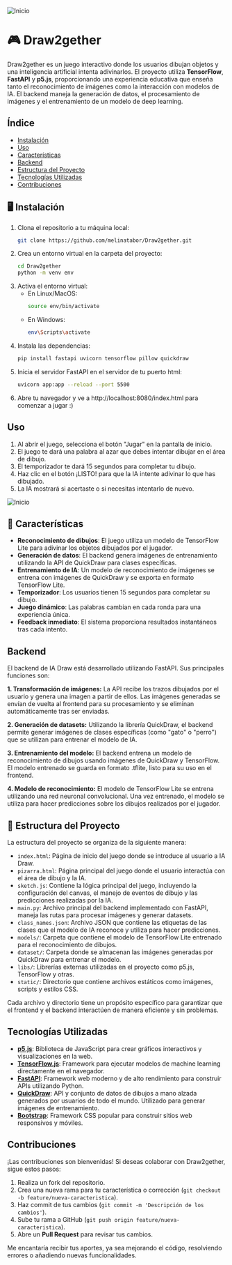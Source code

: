 ![Inicio](https://github.com/user-attachments/assets/145257e5-354d-4a3d-a73a-a061d9ffdcfc)

# 🎮  Draw2gether
Draw2gether es un juego interactivo donde los usuarios dibujan objetos y una inteligencia artificial intenta adivinarlos. El proyecto utiliza **TensorFlow**, **FastAPI** y **p5.js**, proporcionando una experiencia educativa que enseña tanto el reconocimiento de imágenes como la interacción con modelos de IA. El backend maneja la generación de datos, el procesamiento de imágenes y el entrenamiento de un modelo de deep learning.

## Índice
- [Instalación](#instalación)
- [Uso](#uso)
- [Características](#características)
- [Backend](#backend)
- [Estructura del Proyecto](#estructura-del-proyecto)
- [Tecnologías Utilizadas](#tecnologías-utilizadas)
- [Contribuciones](#contribuciones)

## 🖥️ Instalación

1. Clona el repositorio a tu máquina local:
   ```zsh
   git clone https://github.com/melinatabor/Draw2gether.git
   ```
2. Crea un entorno virtual en la carpeta del proyecto:
    ```zsh
    cd Draw2gether
    python -m venv env
    ```
3. Activa el entorno virtual:
    - En Linux/MacOS:
        ```zsh
        source env/bin/activate
        ```
    - En Windows:
        ```zsh
        env\Scripts\activate
        ```
4. Instala las dependencias:
    ```zsh
    pip install fastapi uvicorn tensorflow pillow quickdraw
    ```
5. Inicia el servidor FastAPI en el servidor de tu puerto html:
    ```zsh
    uvicorn app:app --reload --port 5500
    ```
6. Abre tu navegador y ve a http://localhost:8080/index.html para comenzar a jugar :)

## Uso
1. Al abrir el juego, selecciona el botón "Jugar" en la pantalla de inicio.
2. El juego te dará una palabra al azar que debes intentar dibujar en el área de dibujo.
3. El temporizador te dará 15 segundos para completar tu dibujo.
4. Haz clic en el botón ¡LISTO! para que la IA intente adivinar lo que has dibujado.
5. La IA mostrará si acertaste o si necesitas intentarlo de nuevo.

![Inicio](https://github.com/user-attachments/assets/14bb5957-76a0-49d5-934c-979eb2acba08)

## 🚀 Características
- __Reconocimiento de dibujos__: El juego utiliza un modelo de TensorFlow Lite para adivinar los objetos dibujados por el jugador.
- __Generación de datos__: El backend genera imágenes de entrenamiento utilizando la API de QuickDraw para clases específicas.
- __Entrenamiento de IA__: Un modelo de reconocimiento de imágenes se entrena con imágenes de QuickDraw y se exporta en formato TensorFlow Lite.
- __Temporizador__: Los usuarios tienen 15 segundos para completar su dibujo.
- __Juego dinámico__: Las palabras cambian en cada ronda para una experiencia única.
- __Feedback inmediato__: El sistema proporciona resultados instantáneos tras cada intento.

## Backend
El backend de IA Draw está desarrollado utilizando FastAPI. Sus principales funciones son:

__1. Transformación de imágenes:__
    La API recibe los trazos dibujados por el usuario y genera una imagen a partir de ellos.
    Las imágenes generadas se envían de vuelta al frontend para su procesamiento y se eliminan automáticamente tras ser enviadas.

__2. Generación de datasets:__
    Utilizando la librería QuickDraw, el backend permite generar imágenes de clases específicas (como "gato" o "perro") que se utilizan para entrenar el modelo de IA.

__3. Entrenamiento del modelo:__
    El backend entrena un modelo de reconocimiento de dibujos usando imágenes de QuickDraw y TensorFlow. El modelo entrenado se guarda en formato .tflite, listo para su uso en el frontend.

__4. Modelo de reconocimiento:__
    El modelo de TensorFlow Lite se entrena utilizando una red neuronal convolucional. Una vez entrenado, el modelo se utiliza para hacer predicciones sobre los dibujos realizados por el jugador.

## 📂 Estructura del Proyecto

La estructura del proyecto se organiza de la siguiente manera:

- `index.html`: Página de inicio del juego donde se introduce al usuario a IA Draw.
- `pizarra.html`: Página principal del juego donde el usuario interactúa con el área de dibujo y la IA.
- `sketch.js`: Contiene la lógica principal del juego, incluyendo la configuración del canvas, el manejo de eventos de dibujo y las predicciones realizadas por la IA.
- `main.py`: Archivo principal del backend implementado con FastAPI, maneja las rutas para procesar imágenes y generar datasets.
- `class_names.json`: Archivo JSON que contiene las etiquetas de las clases que el modelo de IA reconoce y utiliza para hacer predicciones.
- `models/`: Carpeta que contiene el modelo de TensorFlow Lite entrenado para el reconocimiento de dibujos.
- `dataset/`: Carpeta donde se almacenan las imágenes generadas por QuickDraw para entrenar el modelo.
- `libs/`: Librerías externas utilizadas en el proyecto como p5.js, TensorFlow y otras.
- `static/`: Directorio que contiene archivos estáticos como imágenes, scripts y estilos CSS.

Cada archivo y directorio tiene un propósito específico para garantizar que el frontend y el backend interactúen de manera eficiente y sin problemas.

## Tecnologías Utilizadas

- **[p5.js](https://p5js.org/)**: Biblioteca de JavaScript para crear gráficos interactivos y visualizaciones en la web.
- **[TensorFlow.js](https://www.tensorflow.org/js)**: Framework para ejecutar modelos de machine learning directamente en el navegador.
- **[FastAPI](https://fastapi.tiangolo.com/)**: Framework web moderno y de alto rendimiento para construir APIs utilizando Python.
- **[QuickDraw](https://quickdraw.withgoogle.com/data)**: API y conjunto de datos de dibujos a mano alzada generados por usuarios de todo el mundo. Utilizado para generar imágenes de entrenamiento.
- **[Bootstrap](https://getbootstrap.com/)**: Framework CSS popular para construir sitios web responsivos y móviles.

## Contribuciones

¡Las contribuciones son bienvenidas! Si deseas colaborar con Draw2gether, sigue estos pasos:

1. Realiza un fork del repositorio.
2. Crea una nueva rama para tu característica o corrección (`git checkout -b feature/nueva-caracteristica`).
3. Haz commit de tus cambios (`git commit -m 'Descripción de los cambios'`).
4. Sube tu rama a GitHub (`git push origin feature/nueva-caracteristica`).
5. Abre un **Pull Request** para revisar tus cambios.

Me encantaría recibir tus aportes, ya sea mejorando el código, resolviendo errores o añadiendo nuevas funcionalidades.
